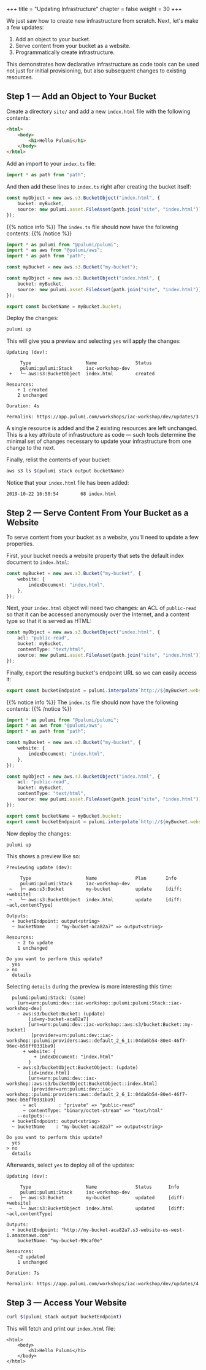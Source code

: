 +++
title = "Updating Infrastructure"
chapter = false
weight = 30
+++

We just saw how to create new infrastructure from scratch. Next, let's make a few updates:

1. Add an object to your bucket.
2. Serve content from your bucket as a website.
3. Programmatically create infrastructure.

This demonstrates how declarative infrastructure as code tools can be used not just for initial provisioning, but also subsequent changes to existing resources.

## Step 1 &mdash; Add an Object to Your Bucket

Create a directory `site/` and add a new `index.html` file with the following contents:

```html
<html>
    <body>
        <h1>Hello Pulumi</h1>
    </body>
</html>
```

Add an import to your `index.ts` file:

```typescript
import * as path from "path";
```

And then add these lines to `index.ts` right after creating the bucket itself:

```typescript
const myObject = new aws.s3.BucketObject("index.html", {
    bucket: myBucket,
    source: new pulumi.asset.FileAsset(path.join("site", "index.html")),
});
```

{{% notice info %}}
The `index.ts` file should now have the following contents:
{{% /notice %}}
```typescript
import * as pulumi from "@pulumi/pulumi";
import * as aws from "@pulumi/aws";
import * as path from "path";

const myBucket = new aws.s3.Bucket("my-bucket");

const myObject = new aws.s3.BucketObject("index.html", {
    bucket: myBucket,
    source: new pulumi.asset.FileAsset(path.join("site", "index.html")),
});

export const bucketName = myBucket.bucket;
```

Deploy the changes:

```bash
pulumi up
```

This will give you a preview and selecting `yes` will apply the changes:

```
Updating (dev):

     Type                    Name              Status
     pulumi:pulumi:Stack     iac-workshop-dev
 +   └─ aws:s3:BucketObject  index.html        created

Resources:
    + 1 created
    2 unchanged

Duration: 4s

Permalink: https://app.pulumi.com/workshops/iac-workshop/dev/updates/3
```

A single resource is added and the 2 existing resources are left unchanged. This is a key attribute of infrastructure as code &mdash; such tools determine the minimal set of changes necessary to update your infrastructure from one change to the next.

Finally, relist the contents of your bucket:

```bash
aws s3 ls $(pulumi stack output bucketName)
```

Notice that your `index.html` file has been added:

```
2019-10-22 16:50:54        68 index.html
```

## Step 2 &mdash; Serve Content From Your Bucket as a Website

To serve content from your bucket as a website, you'll need to update a few properties.

First, your bucket needs a website property that sets the default index document to `index.html`:

```typescript
const myBucket = new aws.s3.Bucket("my-bucket", {
    website: {
        indexDocument: "index.html",
    },
});
```

Next, your `index.html` object will need two changes: an ACL of `public-read` so that it can be accessed anonymously over the Internet, and a content type so that it is served as HTML:

```typescript
const myObject = new aws.s3.BucketObject("index.html", {
    acl: "public-read",
    bucket: myBucket,
    contentType: "text/html",
    source: new pulumi.asset.FileAsset(path.join("site", "index.html")),
});
```

Finally, export the resulting bucket's endpoint URL so we can easily access it:

```typescript
export const bucketEndpoint = pulumi.interpolate`http://${myBucket.websiteEndpoint}`;
```

{{% notice info %}}
The `index.ts` file should now have the following contents:
{{% /notice %}}
```typescript
import * as pulumi from "@pulumi/pulumi";
import * as aws from "@pulumi/aws";
import * as path from "path";

const myBucket = new aws.s3.Bucket("my-bucket", {
    website: {
        indexDocument: "index.html",
    },
});

const myObject = new aws.s3.BucketObject("index.html", {
    acl: "public-read",
    bucket: myBucket,
    contentType: "text/html",
    source: new pulumi.asset.FileAsset(path.join("site", "index.html")),
});

export const bucketName = myBucket.bucket;
export const bucketEndpoint = pulumi.interpolate`http://${myBucket.websiteEndpoint}`;
```

Now deploy the changes:

```bash
pulumi up
```

This shows a preview like so:

```
Previewing update (dev):

     Type                    Name              Plan       Info
     pulumi:pulumi:Stack     iac-workshop-dev
 ~   ├─ aws:s3:Bucket        my-bucket         update     [diff: +website]
 ~   └─ aws:s3:BucketObject  index.html        update     [diff: ~acl,contentType]

Outputs:
  + bucketEndpoint: output<string>
  ~ bucketName    : "my-bucket-aca82a7" => output<string>

Resources:
    ~ 2 to update
    1 unchanged

Do you want to perform this update?
  yes
> no
  details
```

Selecting `details` during the preview is more interesting this time:

```
  pulumi:pulumi:Stack: (same)
    [urn=urn:pulumi:dev::iac-workshop::pulumi:pulumi:Stack::iac-workshop-dev]
    ~ aws:s3/bucket:Bucket: (update)
        [id=my-bucket-aca82a7]
        [urn=urn:pulumi:dev::iac-workshop::aws:s3/bucket:Bucket::my-bucket]
         [provider=urn:pulumi:dev::iac-workshop::pulumi:providers:aws::default_2_6_1::04da6b54-80e4-46f7-96ec-b56ff0331ba9]
      + website: {
          + indexDocument: "index.html"
        }
    ~ aws:s3/bucketObject:BucketObject: (update)
        [id=index.html]
        [urn=urn:pulumi:dev::iac-workshop::aws:s3/bucketObject:BucketObject::index.html]
         [provider=urn:pulumi:dev::iac-workshop::pulumi:providers:aws::default_2_6_1::04da6b54-80e4-46f7-96ec-b56ff0331ba9]
      ~ acl        : "private" => "public-read"
      ~ contentType: "binary/octet-stream" => "text/html"
    --outputs:--
  + bucketEndpoint: output<string>
  ~ bucketName    : "my-bucket-aca82a7" => output<string>

Do you want to perform this update?
  yes
> no
  details
```

Afterwards, select `yes` to deploy all of the updates:

```
Updating (dev):

     Type                    Name              Status      Info
     pulumi:pulumi:Stack     iac-workshop-dev
 ~   ├─ aws:s3:Bucket        my-bucket         updated     [diff: +website]
 ~   └─ aws:s3:BucketObject  index.html        updated     [diff: ~acl,contentType]

Outputs:
  + bucketEndpoint: "http://my-bucket-aca82a7.s3-website-us-west-1.amazonaws.com"
    bucketName: "my-bucket-99caf0e"

Resources:
    ~2 updated
    1 unchanged

Duration: 7s

Permalink: https://app.pulumi.com/workshops/iac-workshop/dev/updates/4
```

## Step 3 &mdash; Access Your Website

```bash
curl $(pulumi stack output bucketEndpoint)
```

This will fetch and print our `index.html` file:

```
<html>
    <body>
        <h1>Hello Pulumi</h1>
    </body>
</html>
```
